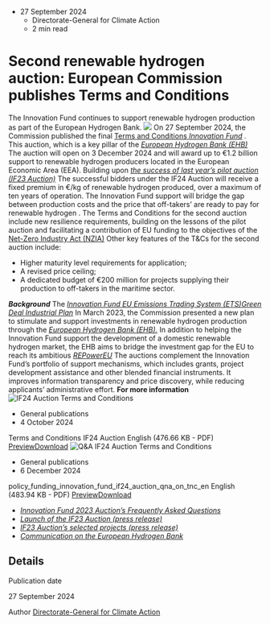 * 27 September 2024
  * Directorate-General for Climate Action
  * 2 min read


# Second renewable hydrogen auction: European Commission publishes Terms and Conditions 
The Innovation Fund continues to support renewable hydrogen production as part of the European Hydrogen Bank. 
![](https://climate.ec.europa.eu/sites/default/files/styles/oe_theme_medium_no_crop/public/2024-09/Article%20cover%20%281%29.png?itok=CBQn8cH0)
On 27 September 2024, the Commission published the final [Terms and Conditions](https://climate.ec.europa.eu/document/download/b996825e-cd36-44c1-895d-a780062f626d_en?filename=2024%2009%2025%20Final%20TC_2nd%20Round%20RFNBO%20H2_IF_TCforPUBLICATION_Clean.pdf)[ _Innovation Fund_](https://climate.ec.europa.eu/eu-action/eu-funding-climate-action/innovation-fund/competitive-bidding_en#ref-2024-auction-for-renewable-hydrogen-production--draft-terms-and-conditions-tcs) _._ This auction, which is a key pillar of the [_European Hydrogen Bank (EHB)_](https://energy.ec.europa.eu/topics/energy-systems-integration/hydrogen/european-hydrogen-bank_en)
The auction will open on 3 December 2024 and will award up to €1.2 billion support to renewable hydrogen producers located in the European Economic Area (EEA). Building upon [_the success of last year’s pilot auction (IF23 Auction)_](https://climate.ec.europa.eu/news-your-voice/news/european-hydrogen-bank-pilot-auction-132-bids-received-17-european-countries-2024-02-19_en)
The successful bidders under the IF24 Auction will receive a fixed premium in €/kg of renewable hydrogen produced, over a maximum of ten years of operation. The Innovation Fund support will bridge the gap between production costs and the price that off-takers’ are ready to pay for renewable hydrogen . 
The Terms and Conditions for the second auction include new resilience requirements, building on the lessons of the pilot auction and facilitating a contribution of EU funding to the objectives of the [Net-Zero Industry Act (NZIA)](https://single-market-economy.ec.europa.eu/industry/sustainability/net-zero-industry-act_en)
Other key features of the T&Cs for the second auction include: 
  * Higher maturity level requirements for application; 
  * A revised price ceiling; 
  * A dedicated budget of €200 million for projects supplying their production to off-takers in the maritime sector. 


**_Background_**
The [_Innovation Fund_](https://climate.ec.europa.eu/eu-action/eu-funding-climate-action/innovation-fund/what-innovation-fund_en)[ _EU Emissions Trading System (ETS)_](https://climate.ec.europa.eu/eu-action/eu-emissions-trading-system-eu-ets_en)[_Green Deal Industrial Plan_](https://commission.europa.eu/strategy-and-policy/priorities-2019-2024/european-green-deal/green-deal-industrial-plan_en)
In March 2023, the Commission presented a new plan to stimulate and support investments in renewable hydrogen production through the [_European Hydrogen Bank (EHB)._](https://ec.europa.eu/commission/presscorner/api/files/attachment/874740/Factsheet%20-%20European%20Hydrogen%20Bank.pdf.pdf) In addition to helping the Innovation Fund support the development of a domestic renewable hydrogen market, the EHB aims to bridge the investment gap for the EU to reach its ambitious [_REPowerEU_](https://commission.europa.eu/strategy-and-policy/priorities-2019-2024/european-green-deal/repowereu-affordable-secure-and-sustainable-energy-europe_en)
The auctions complement the Innovation Fund’s portfolio of support mechanisms, which includes grants, project development assistance and other blended financial instruments. It improves information transparency and price discovery, while reducing applicants’ administrative effort. 
**For more information**
![IF24 Auction Terms and Conditions](https://climate.ec.europa.eu/sites/default/files/styles/oe_theme_small_no_crop/public/2024-09/Article%20cover%20%281%29_0.png?itok=_zYazbu8)
  * General publications
  * 4 October 2024


Terms and Conditions IF24 Auction
English
(476.66 KB - PDF)
[Preview](https://climate.ec.europa.eu/document/download/b996825e-cd36-44c1-895d-a780062f626d_en?filename=policy_funding_innovation_fund_if24_auction_tc_en.pdf)[Download](https://climate.ec.europa.eu/document/download/b996825e-cd36-44c1-895d-a780062f626d_en?filename=policy_funding_innovation_fund_if24_auction_tc_en.pdf)
![Q&A IF24 Auction Terms and Conditions](https://climate.ec.europa.eu/sites/default/files/styles/oe_theme_small_no_crop/public/2024-09/Article%20cover%20%281%29_1.png?itok=KSKbjFV3)
  * General publications
  * 6 December 2024


policy_funding_innovation_fund_if24_auction_qna_on_tnc_en
English
(483.94 KB - PDF)
[Preview](https://climate.ec.europa.eu/document/download/7fc59da6-15a1-46a1-a015-fa9645789601_en?filename=policy_funding_innovation_fund_if24_auction_qna_on_tnc_en.pdf)[Download](https://climate.ec.europa.eu/document/download/7fc59da6-15a1-46a1-a015-fa9645789601_en?filename=policy_funding_innovation_fund_if24_auction_qna_on_tnc_en.pdf)
  * [_Innovation Fund 2023 Auction’s Frequently Asked Questions_](https://climate.ec.europa.eu/document/download/19f8a164-0d64-436d-81f7-1117559f0822_en?filename=policy_innovation_fund_binding_qna_auction_en3.pdf)
  * [_Launch of the IF23 Auction (press release)_](https://ec.europa.eu/commission/presscorner/detail/en/ip_23_5982)
  * [_IF23 Auction’s selected projects (press release)_](https://ec.europa.eu/commission/presscorner/detail/en/IP_24_2333)
  * [_Communication on the European Hydrogen Bank_](https://eur-lex.europa.eu/legal-content/EN/TXT/?uri=CELEX%3A52023DC0156&qid=1682349760946)


## Details 

Publication date
    
27 September 2024 

Author
    [Directorate-General for Climate Action](https://commission.europa.eu/about/departments-and-executive-agencies/climate-action_en)